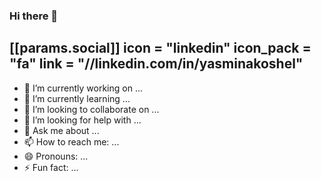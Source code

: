 ### Hi there 👋

[[params.social]]
icon = "linkedin"
icon_pack = "fa"
link = "//linkedin.com/in/yasminakoshel"
- 
- 🔭 I’m currently working on ...
- 🌱 I’m currently learning ...
- 👯 I’m looking to collaborate on ...
- 🤔 I’m looking for help with ...
- 💬 Ask me about ...
- 📫 How to reach me: ...
- 😄 Pronouns: ...
- ⚡ Fun fact: ...

